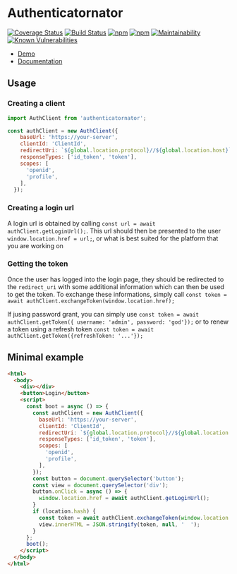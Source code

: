 # Authenticatornator

[![Coverage Status](https://coveralls.io/repos/github/morten-olsen/authclient/badge.svg?branch=master)](https://coveralls.io/github/morten-olsen/authclient?branch=master) [![Build Status](https://www.travis-ci.org/morten-olsen/authclient.svg?branch=master)](https://www.travis-ci.org/morten-olsen/authclient) 
[![npm](https://img.shields.io/npm/dm/authenticatornator.svg)](https://www.npmjs.com/package/authenticatornator) 
[![npm](https://img.shields.io/npm/v/authenticatornator.svg)](https://www.npmjs.com/package/authenticatornator) [![Maintainability](https://api.codeclimate.com/v1/badges/7d192fd20aeadfc34bc7/maintainability)](https://codeclimate.com/github/morten-olsen/authclient/maintainability) [![Known Vulnerabilities](https://snyk.io/test/github/morten-olsen/authclient/badge.svg?targetFile=package.json)](https://snyk.io/test/github/morten-olsen/authclient?targetFile=package.json)


* [Demo](https://morten-olsen.github.io/authclient/demo)
* [Documentation](https://morten-olsen.github.io/authclient/)

## Usage

### Creating a client

```javascript
import AuthClient from 'authenticatornator';

const authClient = new AuthClient({
    baseUrl: 'https://your-server',
    clientId: 'ClientId',
    redirectUri: `${global.location.protocol}//${global.location.host}`,
    responseTypes: ['id_token', 'token'],
    scopes: [
      'openid',
      'profile',
    ],
  });
```

### Creating a login url

A login url is obtained by calling `const url = await authClient.getLoginUrl();`. This url should then be presented to the user `window.location.href = url;`, or what is best suited for the platform that you are working on

### Getting the token

Once the user has logged into the login page, they should be redirected to the `redirect_uri` with some additional information which can then be used to get the token. To exchange these informations, simply call `const token = await authClient.exchangeToken(window.location.href);`

If jusing password grant, you can simply use `const token = await authClient.getToken({ username: 'admin', password: 'god'});` or to renew a token using a refresh token `const token = await authClient.getToken({refreshToken: '...'});`

## Minimal example

```html
<html>
  <body>
    <div></div>
    <button>Login</button>
    <script>
      const boot = async () => {
        const authClient = new AuthClient({
          baseUrl: 'https://your-server',
          clientId: 'ClientId',
          redirectUri: `${global.location.protocol}//${global.location.host}`,
          responseTypes: ['id_token', 'token'],
          scopes: [
            'openid',
            'profile',
          ],
        });
        const button = document.querySelector('button');
        const view = document.querySelector('div');
        button.onClick = async () => {
          window.location.href = await authClient.getLoginUrl();
        }
        if (location.hash) {
          const token = await authClient.exchangeToken(window.location.href);
          view.innerHTML = JSON.stringify(token, null, '  ');
        }
      };
      boot();
    </script>
  </body>
</html>
```
